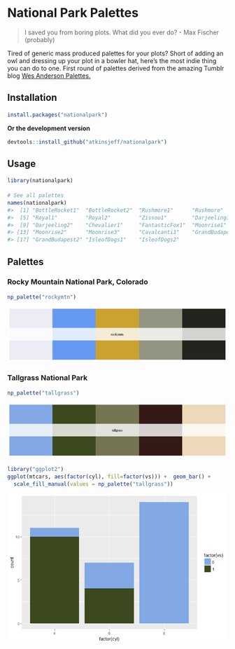 <!-- README.md is generated from README.Rmd. Please edit that file -->
National Park Palettes
=====================



> I saved you from boring plots. What did you ever do? - Max Fischer
> (probably)

Tired of generic mass produced palettes for your plots? Short of adding
an owl and dressing up your plot in a bowler hat, here’s the most indie
thing you can do to one. First round of palettes derived from the
amazing Tumblr blog [Wes Anderson
Palettes.](http://wesandersonpalettes.tumblr.com/)

Installation
------------

``` r
install.packages("nationalpark")
```

**Or the development version**

``` r
devtools::install_github("atkinsjeff/nationalpark")
```

Usage
-----

``` r
library(nationalpark)

# See all palettes
names(nationalpark)
#>  [1] "BottleRocket1"  "BottleRocket2"  "Rushmore1"      "Rushmore"      
#>  [5] "Royal1"         "Royal2"         "Zissou1"        "Darjeeling1"   
#>  [9] "Darjeeling2"    "Chevalier1"     "FantasticFox1"  "Moonrise1"     
#> [13] "Moonrise2"      "Moonrise3"      "Cavalcanti1"    "GrandBudapest1"
#> [17] "GrandBudapest2" "IsleofDogs1"    "IsleofDogs2"
```

Palettes
--------

### Rocky Mountain National Park, Colorado

``` r
np_palette("rockymtn")
```

![](figure/rockymtn.png)


### Tallgrass National Park

``` r
np_palette("tallgrass")
```

![](figure/tallgrass.png)


``` r
library("ggplot2")
ggplot(mtcars, aes(factor(cyl), fill=factor(vs))) +  geom_bar() +
  scale_fill_manual(values = np_palette("tallgrass"))
```

![](figure/ggplot1-1.png)


